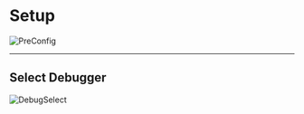 # Setup

![PreConfig](img/PreConfig.png)

---

## Select Debugger

![DebugSelect](img/DebugSelect.png)
